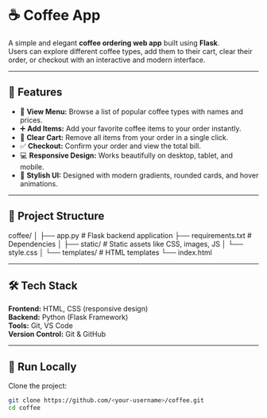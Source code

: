 # ☕ Coffee App

A simple and elegant **coffee ordering web app** built using **Flask**.  
Users can explore different coffee types, add them to their cart, clear their order, or checkout with an interactive and modern interface.

---

## 🌟 Features

- 🧾 **View Menu:** Browse a list of popular coffee types with names and prices.  
- ➕ **Add Items:** Add your favorite coffee items to your order instantly.  
- 🧹 **Clear Cart:** Remove all items from your order in a single click.  
- ✅ **Checkout:** Confirm your order and view the total bill.  
- 💻 **Responsive Design:** Works beautifully on desktop, tablet, and mobile.  
- 🎨 **Stylish UI:** Designed with modern gradients, rounded cards, and hover animations.

---

## 🧱 Project Structure

coffee/
│
├── app.py # Flask backend application
├── requirements.txt # Dependencies
│
├── static/ # Static assets like CSS, images, JS
│ └── style.css
│
└── templates/ # HTML templates
└── index.html

---

## 🛠 Tech Stack

**Frontend:** HTML, CSS (responsive design)  
**Backend:** Python (Flask Framework)  
**Tools:** Git, VS Code  
**Version Control:** Git & GitHub  

---

## 🚀 Run Locally

Clone the project:

```bash
git clone https://github.com/<your-username>/coffee.git
cd coffee
